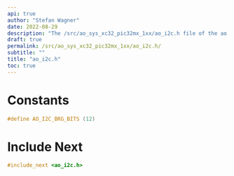 ```yaml
---
api: true
author: "Stefan Wagner"
date: 2022-08-29
description: "The /src/ao_sys_xc32_pic32mx_1xx/ao_i2c.h file of the ao real-time operating system."
draft: true
permalink: /src/ao_sys_xc32_pic32mx_1xx/ao_i2c.h/
subtitle: ""
title: "ao_i2c.h"
toc: true
---
```


# Constants

```c
#define AO_I2C_BRG_BITS (12)
```

# Include Next

```c
#include_next <ao_i2c.h>
```

